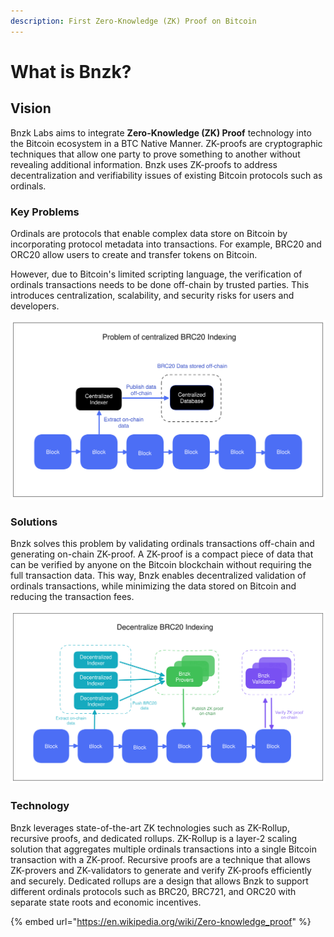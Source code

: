 ```yaml
---
description: First Zero-Knowledge (ZK) Proof on Bitcoin
---
```


# What is Bnzk?



## Vision

Bnzk Labs aims to integrate **Zero-Knowledge (ZK) Proof** technology into the Bitcoin ecosystem in a BTC Native Manner. ZK-proofs are cryptographic techniques that allow one party to prove something to another without revealing additional information. Bnzk uses ZK-proofs to address decentralization and verifiability issues of existing Bitcoin protocols such as ordinals.



### Key Problems

Ordinals are protocols that enable complex data store on Bitcoin by incorporating protocol metadata into transactions. For example, BRC20 and ORC20 allow users to create and transfer tokens on Bitcoin.

However, due to Bitcoin's limited scripting language, the verification of ordinals transactions needs to be done off-chain by trusted parties. This introduces centralization, scalability, and security risks for users and developers.

<img src=".gitbook/assets/file.excalidraw.svg" alt="" class="gitbook-drawing">

### Solutions

Bnzk solves this problem by validating ordinals transactions off-chain and generating on-chain ZK-proof. A ZK-proof is a compact piece of data that can be verified by anyone on the Bitcoin blockchain without requiring the full transaction data. This way, Bnzk enables decentralized validation of ordinals transactions, while minimizing the data stored on Bitcoin and reducing the transaction fees.

<img src=".gitbook/assets/file.excalidraw (1).svg" alt="" class="gitbook-drawing">

### Technology

Bnzk leverages state-of-the-art ZK technologies such as ZK-Rollup, recursive proofs, and dedicated rollups. ZK-Rollup is a layer-2 scaling solution that aggregates multiple ordinals transactions into a single Bitcoin transaction with a ZK-proof. Recursive proofs are a technique that allows ZK-provers and ZK-validators to generate and verify ZK-proofs efficiently and securely. Dedicated rollups are a design that allows Bnzk to support different ordinals protocols such as BRC20, BRC721, and ORC20 with separate state roots and economic incentives.





{% embed url="https://en.wikipedia.org/wiki/Zero-knowledge_proof" %}
